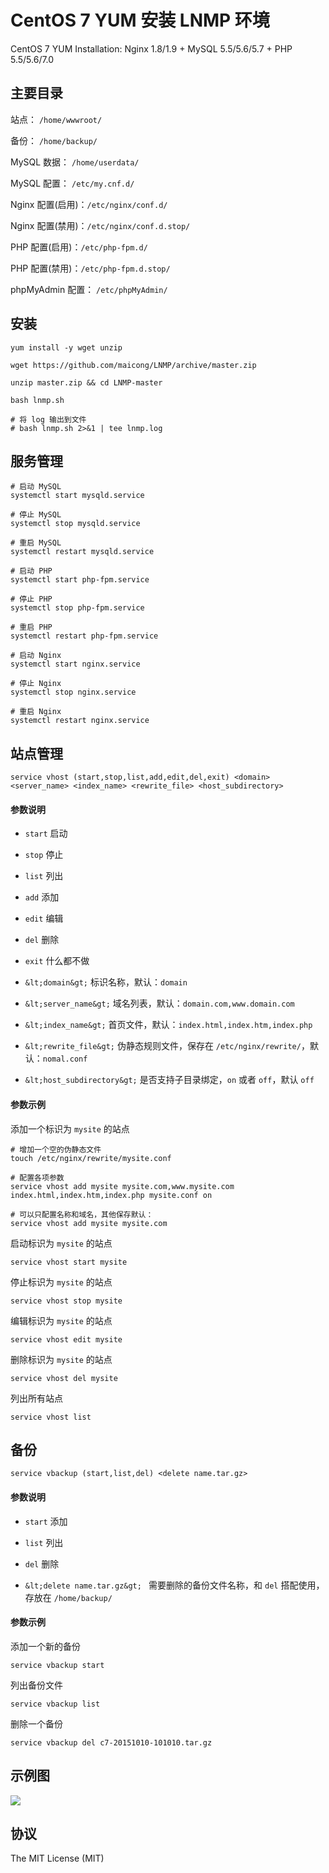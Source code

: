 CentOS 7 YUM 安装 LNMP 环境
=======

CentOS 7 YUM Installation: Nginx 1.8/1.9 + MySQL 5.5/5.6/5.7 + PHP 5.5/5.6/7.0

## 主要目录

站点： `/home/wwwroot/`

备份： `/home/backup/`

MySQL 数据： `/home/userdata/`

MySQL 配置： `/etc/my.cnf.d/`

Nginx 配置(启用)：`/etc/nginx/conf.d/`

Nginx 配置(禁用)：`/etc/nginx/conf.d.stop/`

PHP 配置(启用)：`/etc/php-fpm.d/`

PHP 配置(禁用)：`/etc/php-fpm.d.stop/`

phpMyAdmin 配置： `/etc/phpMyAdmin/`

## 安装

```
yum install -y wget unzip

wget https://github.com/maicong/LNMP/archive/master.zip

unzip master.zip && cd LNMP-master

bash lnmp.sh

# 将 log 输出到文件
# bash lnmp.sh 2>&1 | tee lnmp.log
```

## 服务管理

```
# 启动 MySQL
systemctl start mysqld.service

# 停止 MySQL
systemctl stop mysqld.service

# 重启 MySQL
systemctl restart mysqld.service

# 启动 PHP
systemctl start php-fpm.service

# 停止 PHP
systemctl stop php-fpm.service

# 重启 PHP
systemctl restart php-fpm.service

# 启动 Nginx
systemctl start nginx.service

# 停止 Nginx
systemctl stop nginx.service

# 重启 Nginx
systemctl restart nginx.service
```

## 站点管理

```
service vhost (start,stop,list,add,edit,del,exit) <domain> <server_name> <index_name> <rewrite_file> <host_subdirectory>
```

#### 参数说明

 - `start` 启动

 - `stop` 停止

 - `list` 列出

 - `add` 添加

 - `edit` 编辑

 - `del` 删除

 - `exit` 什么都不做

 - `&lt;domain&gt;` 标识名称，默认：`domain`

 - `&lt;server_name&gt;` 域名列表，默认：`domain.com,www.domain.com`

 - `&lt;index_name&gt;` 首页文件，默认：`index.html,index.htm,index.php`

 - `&lt;rewrite_file&gt;` 伪静态规则文件，保存在 `/etc/nginx/rewrite/`，默认：`nomal.conf`

 - `&lt;host_subdirectory&gt;` 是否支持子目录绑定，`on` 或者 `off`，默认 `off`

#### 参数示例

添加一个标识为 `mysite` 的站点

```
# 增加一个空的伪静态文件
touch /etc/nginx/rewrite/mysite.conf

# 配置各项参数
service vhost add mysite mysite.com,www.mysite.com index.html,index.htm,index.php mysite.conf on

# 可以只配置名称和域名，其他保存默认：
service vhost add mysite mysite.com
```

启动标识为 `mysite` 的站点

```
service vhost start mysite
```

停止标识为 `mysite` 的站点

```
service vhost stop mysite
```

编辑标识为 `mysite` 的站点

```
service vhost edit mysite
```

删除标识为 `mysite` 的站点

```
service vhost del mysite
```

列出所有站点

```
service vhost list
```

## 备份

```
service vbackup (start,list,del) <delete name.tar.gz>
```

#### 参数说明

 - `start` 添加

 - `list` 列出

 - `del` 删除
 
 - `&lt;delete name.tar.gz&gt; ` 需要删除的备份文件名称，和 `del` 搭配使用，存放在 `/home/backup/`

#### 参数示例

添加一个新的备份

```
service vbackup start

```

列出备份文件

```
service vbackup list

```

删除一个备份

```
service vbackup del c7-20151010-101010.tar.gz

```

## 示例图

![](http://i13.tietuku.com/65bbbe289d44a5d0.png)


## 协议

The MIT License (MIT)
